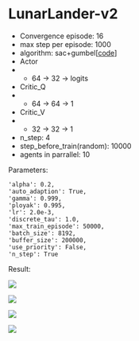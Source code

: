 # LunarLander-v2

- Convergence episode: 16
- max step per episode: 1000
- algorithm: sac+gumbel[[code](https://github.com/StepNeverStop/RLs/blob/master/algos/tf2algos/sac.py)]
- Actor
- - 64 -> 32 -> logits
- Critic_Q
- - 64 -> 64 -> 1
- Critic_V
- - 32 -> 32 -> 1
- n_step: 4
- step_before_train(random): 10000
- agents in parrallel: 10

Parameters:
```
'alpha': 0.2,
'auto_adaption': True,
'gamma': 0.999,
'ployak': 0.995,
'lr': 2.0e-3,
'discrete_tau': 1.0,
'max_train_episode': 50000,
'batch_size': 8192,
'buffer_size': 200000,
'use_priority': False,
'n_step': True
```

Result:

![](./result.gif)

![](./training_process.png)

![](./training_process2.png)

![](./training_curve.png)

